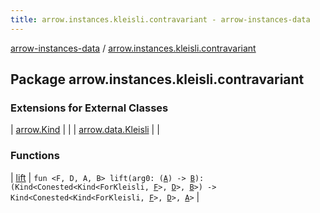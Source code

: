 ```yaml
---
title: arrow.instances.kleisli.contravariant - arrow-instances-data
---
```


[arrow-instances-data](../index.html) / [arrow.instances.kleisli.contravariant](./index.html)

## Package arrow.instances.kleisli.contravariant

### Extensions for External Classes

| [arrow.Kind](arrow.-kind/index.html) |  |
| [arrow.data.Kleisli](arrow.data.-kleisli/index.html) |  |

### Functions

| [lift](lift.html) | `fun <F, D, A, B> lift(arg0: (`[`A`](lift.html#A)`) -> `[`B`](lift.html#B)`): (Kind<Conested<Kind<ForKleisli, `[`F`](lift.html#F)`>, `[`D`](lift.html#D)`>, `[`B`](lift.html#B)`>) -> Kind<Conested<Kind<ForKleisli, `[`F`](lift.html#F)`>, `[`D`](lift.html#D)`>, `[`A`](lift.html#A)`>` |

